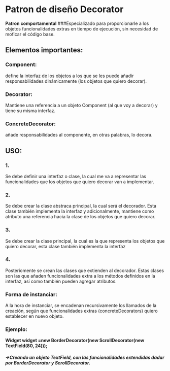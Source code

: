 # Patron de diseño Decorator

**Patron comportamental**
###Especializado para proporcionarle a los objetos funcionalidades extras en tiempo de ejecución, sin necesidad de moficar el código base.

## Elementos importantes:

### Component:
define la interfaz de los objetos a los que se les puede añadir responsabilidades dinámicamente (los objetos que quiero decorar).

### Decorator: 
Mantiene una referencia a un objeto Component (al que voy a decorar) y tiene su misma interfaz.

### ConcreteDecorator: 
añade responsabilidades al componente, en otras palabras, lo decora.

## USO:
### 1.
Se debe definir una interfaz o clase, la cual me va a representar las funcionalidades que los objetos que quiero decorar van a implementar.

### 2. 
Se debe crear la clase abstraca principal, la cual será el decorador. Esta clase también implementa la interfaz y adicionalmente, mantiene como atributo una referencia hacia la clase de los objetos que quiero decorar.

### 3.
Se debe crear la clase principal, la cual es la que representa los objetos que quiero decorar, esta clase también implementa la interfaz

### 4.
Posteriomente se crean las clases que extienden al decorador. Estas clases son las que añaden funcionalidades extra a los métodos definidos en la interfaz, así como también pueden agregar atributos.

### Forma de instanciar:
A la hora de instanciar, se encadenan recursivamente los llamados de la creación, según que funcionalidades extras (concreteDecorators) quiero establecer en nuevo objeto.
### Ejemplo:  
  **Widget widget =new BorderDecorator(new ScrollDecorator(new TextField(80, 24)));**
  
  ##### ->Creando un objeto TextField, con las funcionalidades extendidas dadar por BorderDecorator y ScrollDecorator.
